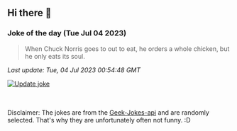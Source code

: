 ## Hi there 👋

### Joke of the day (Tue Jul 04 2023)
<!-- joke -->
>When Chuck Norris goes to out to eat, he orders a whole chicken, but he only eats its soul.
<!-- /joke -->

*Last update: Tue, 04 Jul 2023 00:54:48 GMT*

[![Update joke](https://github.com/nclskfm/nclskfm/actions/workflows/joke.yml/badge.svg)](https://github.com/nclskfm/nclskfm/actions/workflows/joke.yml)

<br><br>
Disclaimer: The jokes are from the [Geek-Jokes-api](https://github.com/sameerkumar18/geek-joke-api) and are randomly selected. That's why they are unfortunately often not funny. :D

